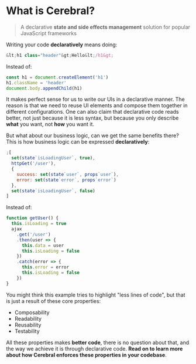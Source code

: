 # What is Cerebral?

> A declarative **state and side effects management** solution for popular JavaScript frameworks

Writing your code **declaratively** means doing:

```js
&lt;h1 class="header"&gt;Hello&lt;/h1&gt;
```

Instead of:

```js
const h1 = document.createElement('h1')
h1.className = 'header'
document.body.appendChild(h1)
```

It makes perfect sense for us to write our UIs in a declarative manner. The reason is that we need to reuse UI elements and compose them together in different configurations. One can also claim that declarative code reads better, not just because it is less syntax, but because you only describe **what** you want, not **how** you want it.

But what about our business logic, can we get the same benefits there? This is how business logic can be expressed **declaratively**:

```js
;[
  set(state`isLoadingUser`, true),
  httpGet('/user'),
  {
    success: set(state`user`, props`user`),
    error: set(state`error`, props`error`)
  },
  set(state`isLoadingUser`, false)
]
```

Instead of:

```js
function getUser() {
  this.isLoading = true
  ajax
    .get('/user')
    .then(user => {
      this.data = user
      this.isLoading = false
    })
    .catch(error => {
      this.error = error
      this.isLoading = false
    })
}
```

You might think this example tries to highlight "less lines of code", but that is just a result of these core properties:

* Composability
* Readability
* Reusability
* Testability

All these properties makes **better code**, there is no question about that, and the way we achieve it is through declarative code. **Read on to learn more about how Cerebral enforces these properties in your codebase**.
